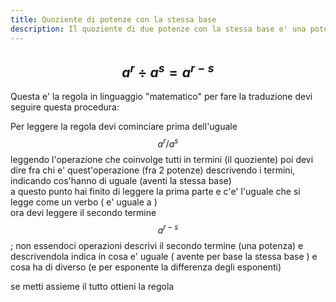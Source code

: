 ```yaml
---
title: Quoziente di potenze con la stessa base
description: Il quoziente di due potenze con la stessa base e' una potenza che ha per base la stessa base e per esponente la differenza degli esponenti.
---
```


## $$ a^r \div a^s = a^{r-s} $$

Questa e' la regola in linguaggio "matematico" per fare la traduzione devi seguire questa procedura:

Per leggere la regola devi cominciare prima dell'uguale
$$ a^r / a^s $$
leggendo l'operazione che coinvolge tutti in termini (<span class="text-indigo">il quoziente</span>) poi devi dire fra chi e' quest'operazione (<span class="text-indigo">fra 2 potenze</span>) descrivendo i termini, indicando cos'hanno di uguale (<span class="text-indigo">aventi la stessa base</span>)
<br />a questo punto hai finito di leggere la prima parte e c'e' l'uguale che si legge come un verbo (<span class="text-indigo"> e' uguale a </span>)
<br />ora devi leggere il secondo termine
$$ a^{r-s} $$;
non essendoci operazioni descrivi il secondo termine (<span class="text-indigo">una potenza</span>) e descrivendola indica in cosa e' uguale (<span class="text-indigo"> avente per base la stessa base </span>) e cosa ha di diverso (<span class="text-indigo">e per esponente la differenza degli esponenti</span>)

se metti assieme il tutto ottieni la regola
